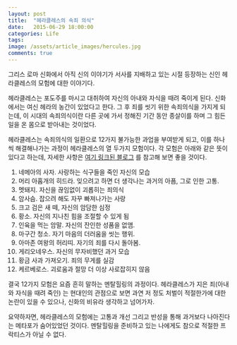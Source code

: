 ```yaml
---
layout: post
title:  "헤라클레스의 속죄 의식"
date:   2015-06-29 18:00:00
categories: Life
tags: 
image: /assets/article_images/hercules.jpg
comments: true
---
```


그리스 로마 신화에서 아직 신의 이야기가 서사를 지배하고 있는 시절 등장하는 신인 헤라클레스의 모험에 대한 이야기다. 

헤라클레스는 포도주를 마시고 대취하여 자신의 아내와 자식을 때려 죽이게 된다. 신화에서는 여신 헤라의 농간이 있었다고 한다. 그 후 죄를 씻기 위한 속죄의식을 가지게 되는데, 이 시대의 속죄의식이란 다른 곳에 가서 정해진 기간 동안 종살이를 하며 그 힘든 일을 온 몸으로 받아내는 것이었다.

헤라클레스는 속죄의식의 일환으로 12가지 불가능한 과업을 부여받게 되고, 이를 하나씩 해결해나가는 과정이 헤라클레스의 열 두가지 모험이다. 각 모험은 아래와 같은 뜻이 있다고 하는데, 자세한 사항은 [여기 링크된 블로그](http://hi007.tistory.com/170) 를 참고해 보면 좋을 것이다.

1. 네메아의 사자. 사랑하는 식구들을 죽인 자신의 모습
1. 머리 아홉개의 히드라. 잊으려고 하면 더 생각나는 과거의 아픔, 그로 인한 고통.
1. 멧돼지. 자신을 끊임없이 괴롭히는 죄의식
1. 암사슴. 잡으려 해도 자꾸 빠져나가는 사랑
1. 크고 검은 새 떼, 자신의 암담한 심정
1. 황소. 자신의 지나친 힘을 조절할 수 있게 됨
1. 인육을 먹는 암말. 자신의 잔인한 성품을 없앰.
1. 마구간 청소. 자기 마음의 더러움을 씻는 행위.
1. 아마존 여왕의 허리띠. 자기의 죄를 다시 돌아봄.
1. 게리오네우스. 자신의 무자비했던 과거 모습
1. 황금 사과 가져오기. 죄의 무게를 실감
1. 케르베로스. 괴로움과 절망 더 이상 사로잡히지 않음

결국 12가지 모험은 요즘 흔히 말하는 멘탈힐링의 과정이다. 헤라클레스가 지은 죄(아내와 자식을 때려 죽인) 는 현대인의 관점으로 보면 과연 저 정도 처벌이 적절한가에 대한 논란이 있을 수 있으나, 신화의 비유라 생각하고 넘어가자.

요약하자면, 헤라클레스의 모험에는 고통과 개선 그리고 반성을 통해 과거보다 나아진다는 메타포가 숨어있었던 것이다. 멘탈힐링을 준비하고 있는 나에게도 참으로 적절한 프락티스가 아닐 수 없다.
